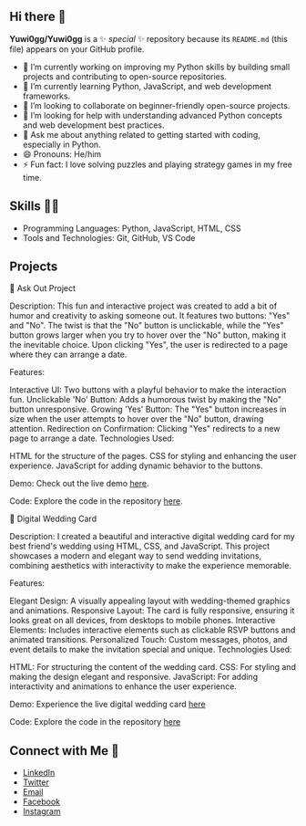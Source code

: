 ## Hi there 👋

**Yuwi0gg/Yuwi0gg** is a ✨ _special_ ✨ repository because its `README.md` (this file) appears on your GitHub profile.

- 🔭 I’m currently working on improving my Python skills by building small projects and contributing to open-source repositories.
- 🌱 I’m currently learning Python, JavaScript, and web development frameworks.
- 👯 I’m looking to collaborate on beginner-friendly open-source projects.
- 🤔 I’m looking for help with understanding advanced Python concepts and web development best practices.
- 💬 Ask me about anything related to getting started with coding, especially in Python.
- 😄 Pronouns: He/him
- ⚡ Fun fact: I love solving puzzles and playing strategy games in my free time.

## Skills 🤹‍♀️

- Programming Languages: Python, JavaScript, HTML, CSS
- Tools and Technologies: Git, GitHub, VS Code

## Projects

🥳 Ask Out Project

Description:
This fun and interactive project was created to add a bit of humor and creativity to asking someone out. It features two buttons: "Yes" and "No". The twist is that the "No" button is unclickable, while the "Yes" button grows larger when you try to hover over the "No" button, making it the inevitable choice. Upon clicking "Yes", the user is redirected to a page where they can arrange a date.

Features:

Interactive UI: Two buttons with a playful behavior to make the interaction fun.
Unclickable 'No' Button: Adds a humorous twist by making the "No" button unresponsive.
Growing 'Yes' Button: The "Yes" button increases in size when the user attempts to hover over the "No" button, drawing attention.
Redirection on Confirmation: Clicking "Yes" redirects to a new page to arrange a date.
Technologies Used:

HTML for the structure of the pages.
CSS for styling and enhancing the user experience.
JavaScript for adding dynamic behavior to the buttons.

Demo:
Check out the live demo [here](https://askyourpartner.netlify.app).

Code:
Explore the code in the repository [here](https://github.com/Yuwi0gg/Ask-Out-by-TheFlakka).

💌 Digital Wedding Card

Description:
I created a beautiful and interactive digital wedding card for my best friend's wedding using HTML, CSS, and JavaScript. This project showcases a modern and elegant way to send wedding invitations, combining aesthetics with interactivity to make the experience memorable.

Features:

Elegant Design: A visually appealing layout with wedding-themed graphics and animations.
Responsive Layout: The card is fully responsive, ensuring it looks great on all devices, from desktops to mobile phones.
Interactive Elements: Includes interactive elements such as clickable RSVP buttons and animated transitions.
Personalized Touch: Custom messages, photos, and event details to make the invitation special and unique.
Technologies Used:

HTML: For structuring the content of the wedding card.
CSS: For styling and making the design elegant and responsive.
JavaScript: For adding interactivity and animations to enhance the user experience.

Demo:
Experience the live digital wedding card [here](https://ryanwedsshainny.netlify.app)

Code:
Explore the code in the repository [here](https://github.com/Yuwi0gg/Wedding)


## Connect with Me 🛜

- [LinkedIn](https://www.linkedin.com/in/yuwantha-rashmika/)
- [Twitter](https://x.com/YuwanthaY)
- [Email](mailto:yuwanthar@gmail.com)
- [Facebook](https://www.facebook.com/yuwantha/)
- [Instagram](https://www.instagram.com/yuwi.gg/)
